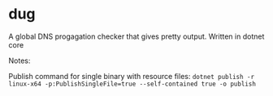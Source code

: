 # dug

A global DNS progagation checker that gives pretty output. Written in dotnet core

Notes:

Publish command for single binary with resource files: `dotnet publish -r linux-x64 -p:PublishSingleFile=true --self-contained true -o publish`

